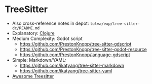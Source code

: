 # TreeSitter

* Also cross-reference notes in depot: `tolva/exp/tree-sitter-dc/README.md`
* Explanatory: [Clojure](https://github.com/sogaiu/tree-sitter-clojure)
* Medium Complexity: Godot script
  * https://github.com/PrestonKnopp/tree-sitter-gdscript
  * https://github.com/PrestonKnopp/tree-sitter-godot-resource
  * https://github.com/PrestonKnopp/language-gdscript
* Simple: Markdown/YAML:
  * https://github.com/ikatyang/tree-sitter-markdown
  * https://github.com/ikatyang/tree-sitter-yaml
* [Awesome Treesitter](https://github.com/drom/awesome-tree-sitter)
